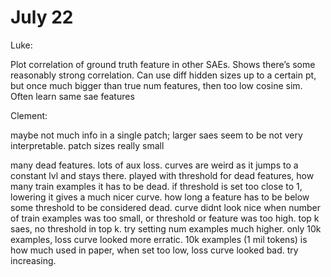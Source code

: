# July 22

Luke:

Plot correlation of ground truth feature in other SAEs. Shows there’s some reasonably strong correlation. Can use diff hidden sizes up to a certain pt, but once much bigger than true num features, then too low cosine sim. Often learn same sae features

Clement:

maybe not much info in a single patch; larger saes seem to be not very interpretable. patch sizes really small

many dead features. lots of aux loss. curves are weird as it jumps to a constant lvl and stays there. played with threshold for dead features, how many train examples it has to be dead. if threshold is set too close to 1, lowering it gives a much nicer curve. how long a feature has to be below some threshold to be considered dead. curve didnt look nice when number of train examples was too small, or threshold or feature was too high. top k saes, no threshold in top k. try setting num examples much higher. only 10k examples, loss curve looked more erratic. 10k examples (1 mil tokens) is how much used in paper, when set too low, loss curve looked bad. try increasing.